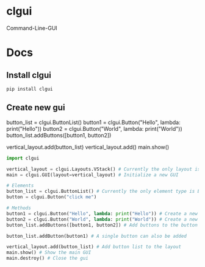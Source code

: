 # clgui

Command-Line-GUI

# Docs

## Install clgui

`pip install clgui`

## Create new gui

button_list = clgui.ButtonList()
button1 = clgui.Button("Hello", lambda: print("Hello"))
button2 = clgui.Button("World", lambda: print("World"))
button_list.addButtons([button1, button2])

vertical_layout.add(button_list)
vertical_layout.add()
main.show()

```py
import clgui

vertical_layout = clgui.Layouts.VStack() # Currently the only layout is VStack, more are planned
main = clgui.GUI(layout=vertical_layout) # Initialize a new GUI

# Elements
button_list = clgui.ButtonList() # Currently the only element type is ButtonList, more are planned
button = clgui.Button("click me")

# Methods
button1 = clgui.Button("Hello", lambda: print("Hello")) # Create a new button
button2 = clgui.Button("World", lambda: print("World")) # Create a new button
button_list.addButtons([button1, button2]) # Add buttons to the button list

button_list.addButton(button1) # A single button can also be added

vertical_layout.add(button_list) # Add button list to the layout
main.show() # Show the main GUI
main.destroy() # Close the gui
```
